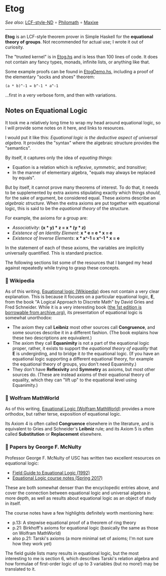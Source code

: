 Etog
====

_See also:_ [LCF-style-ND](https://github.com/cpressey/LCF-style-ND/#readme)
∘ [Philomath](https://github.com/catseye/Philomath#readme)
∘ [Maxixe](https://github.com/catseye/Maxixe#readme)

- - - -

**Etog** is an LCF-style theorem prover in Simple Haskell for the
**equational theory of groups**.
Not recommended for actual use; I wrote it out of curiosity.

The "trusted kernel" is in [Etog.hs](src/Etog.hs) and is less than 100
lines of code.  It does not contain any fancy types, monads, infinite
lists, or anything like that.

Some example proofs can be found in [EtogDemo.hs](src/EtogDemo.hs),
including a proof of the elementary "socks and shoes" theorem:

    (a * b)^-1 = b^-1 * a^-1

...first in a very verbose form, and then with variations.

## Notes on Equational Logic

It took me a relatively long time to wrap my head around equational logic,
so I will provide some notes on it here, and links to resources.

I would put it like this: _Equational logic is the deductive aspect of universal algebra._
It provides the "syntax" where the algebraic structure provides the "semantics".

By itself, it captures only the idea of _equating things_:

*   Equation is a relation which is _reflexive_, _symmetric_, and _transitive_;
*   In the manner of elementary algebra, "equals may always be replaced by equals".

But by itself, it cannot prove many theorems of interest.   To do that, it needs to be
supplemented by extra axioms stipulating exactly which things _should_, for the sake of
argument, be considered equal.  These axioms describe an _algebraic structure_.
When the extra axioms are put together with equational logic, this is said to be the
_equational theory_ of the structure.

For example, the axioms for a group are:

*   _Associativity_: **(x * y) * z = x * (y * z)** 
*   _Existence of an Identity Element_: **x * e = e * x = e**
*   _Existence of Inverse Elements_: **x * x^-1 = x^-1 * x = e**

In the statement of each of these axioms, the variables are implicitly universally quantified.
This is standard practice.

The following sections list some of the resources that I banged my head against repeatedly
while trying to grasp these concepts.

### 📝 Wikipedia

As of this writing, [Equational logic (Wikipedia)](https://en.wikipedia.org/wiki/Equational_logic)
does not contain a very clear explanation.  This is because it
focuses on a particular equational logic, **E**, from the
book "A Logical Approach to Discrete Math"
by David Gries and Fred Schneider.  While it is a very interesting book
([the 1st edition is borrowable from archive.org)](https://archive.org/details/logicalapproacht0000grie),
its presentation of equational logic is somewhat unorthodox:

*   The axiom they call **Leibniz** most other sources call **Congruence**,
    and some sources describe it in a different fashion.  (The book
    explains how these two descriptions are equivalent.)
*   The axiom they call **Equanimity** is not a part of the
    equational logic proper, rather, it exists to support the
    _equational theory of equality_ that **E** is undergirding,
    and to bridge it _to_ the equational logic.  (If you have
    an equational logic supporting a different equational theory,
    for example the equational theory of groups, you don't need
    Equanimity.)
*   They don't have **Reflexivity** and **Symmetry** as axioms, but
    most other sources do.  (These are instead axioms of their
    equational theory of equality, which they can "lift up" to
    the equational level using Equanimity.)

### 📝 Wolfram MathWorld

As of this writing, [Equational Logic (Wolfram MathWorld)](https://mathworld.wolfram.com/EquationalLogic.html)
provides a more orthodox, but rather terse, exposition of equational logic.

Its Axiom 4 is often called **Congruence** elsewhere in the
literature, and is equivalent to Gries and Schneider's **Leibniz**
rule; and its Axiom 5 is often called **Substitution** or
**Replacement** elsewhere.

### 📝 Papers by George F. McNulty

Professor George F. McNulty of USC has written two excellent resources on equational logic:

*   [Field Guide to Equational Logic (1992)](https://www.sciencedirect.com/science/article/pii/074771719290013T)
*   [Equational Logic course notes (Spring 2017)](https://people.math.sc.edu/mcnulty/alglatvar/equationallogic.pdf)

These are both somewhat denser than the encyclopedic entries above, and cover
the connection between equational logic and universal algebra in more depth,
as well as results about equational logic as an object of study in itself.

The course notes have a few highlights definitely worth mentioning here:

*   p.13: A stepwise equational proof of a theorem of ring theory
*   p.21: Birkhoff's axioms for equational logic (basically the same as those on Wolfram MathWorld)
*   also p.21: Tarski's axioms (a more minimal set of axioms; I'm not sure how they work yet)

The field guide lists many results in equational logic, but the most interesting
to me is section 6, which describes Tarski's relation algebra and how formulae of
first-order logic of up to 3 variables (but no more!) may be translated to it.
